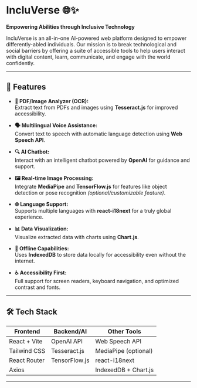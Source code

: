 # IncluVerse 🌐✨
**Empowering Abilities through Inclusive Technology**

IncluVerse is an all-in-one AI-powered web platform designed to empower differently-abled individuals. Our mission is to break technological and social barriers by offering a suite of accessible tools to help users interact with digital content, learn, communicate, and engage with the world confidently.

---

## 🚀 Features

- **📄 PDF/Image Analyzer (OCR):**  
  Extract text from PDFs and images using **Tesseract.js** for improved accessibility.

- **🗣️ Multilingual Voice Assistance:**  
  Convert text to speech with automatic language detection using **Web Speech API**.

- **🔍 AI Chatbot:**  
  Interact with an intelligent chatbot powered by **OpenAI** for guidance and support.

- **🖼️ Real-time Image Processing:**  
  Integrate **MediaPipe** and **TensorFlow.js** for features like object detection or pose recognition *(optional/customizable feature)*.

- **🌐 Language Support:**  
  Supports multiple languages with **react-i18next** for a truly global experience.

- **📊 Data Visualization:**  
  Visualize extracted data with charts using **Chart.js**.

- **💾 Offline Capabilities:**  
  Uses **IndexedDB** to store data locally for accessibility even without the internet.

- **♿ Accessibility First:**  
  Full support for screen readers, keyboard navigation, and optimized contrast and fonts.

---

## 🛠️ Tech Stack

| Frontend         | Backend/AI       | Other Tools                  |
| ---------------- | ---------------- | ---------------------------- |
| React + Vite     | OpenAI API       | Web Speech API               |
| Tailwind CSS     | Tesseract.js     | MediaPipe (optional)         |
| React Router     | TensorFlow.js    | react-i18next                |
| Axios            |                  | IndexedDB + Chart.js         |

---


